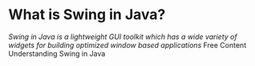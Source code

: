 # What is Swing in Java?
*Swing in Java is a lightweight GUI toolkit which has a wide variety of widgets for building optimized window based applications*
<ResourceGroupTitle>Free Content</ResourceGroupTitle>
<BadgeLink badgeText='Watch' href='https://www.youtube.com/watch?v=fw8F0ihU64w&list=PLjJmj2FyqToaShAsuiW57BFvAkgMpaaNk&index=1'>Understanding Swing in Java</BadgeLink>
